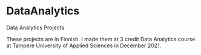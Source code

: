 # DataAnalytics
Data Analytics Projects

These projects are in Finnish. I made them at 3 credit Data Analytics course at Tampere University of Applied Sciences in December 2021.
